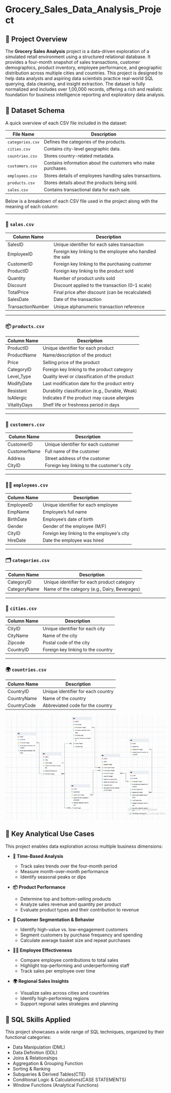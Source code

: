 # Grocery_Sales_Data_Analysis_Project

## 📌 Project Overview

The **Grocery Sales Analysis** project is a data-driven exploration of a simulated retail environment using a structured relational database. It provides a four-month snapshot of sales transactions, customer demographics, product inventory, employee performance, and geographic distribution across multiple cities and countries.
This project is designed to help data analysts and aspiring data scientists practice real-world SQL querying, data cleaning, and insight extraction. The dataset is fully normalized and includes over 1,00,000 records, offering a rich and realistic foundation for business intelligence reporting and exploratory data analysis.

## 📁 Dataset Schema
A quick overview of each CSV file included in the dataset:

| File Name       | Description                                                  |
|------------------|--------------------------------------------------------------|
| `categories.csv` | Defines the categories of the products.                      |
| `cities.csv`     | Contains city-level geographic data.                         |
| `countries.csv`  | Stores country-related metadata.                             |
| `customers.csv`  | Contains information about the customers who make purchases. |
| `employees.csv`  | Stores details of employees handling sales transactions.     |
| `products.csv`   | Stores details about the products being sold.                |
| `sales.csv`      | Contains transactional data for each sale.                   |


Below is a breakdown of each CSV file used in the project along with the meaning of each column:

---

### 🧾 `sales.csv`
| Column Name        | Description                                                  |
|--------------------|--------------------------------------------------------------|
| SalesID            | Unique identifier for each sales transaction                 |
| EmployeeID         | Foreign key linking to the employee who handled the sale     |
| CustomerID         | Foreign key linking to the purchasing customer               |
| ProductID          | Foreign key linking to the product sold                      |
| Quantity           | Number of product units sold                                 |
| Discount           | Discount applied to the transaction (0–1 scale)              |
| TotalPrice         | Final price after discount (can be recalculated)             |
| SalesDate          | Date of the transaction                                      |
| TransactionNumber  | Unique alphanumeric transaction reference                    |

---

### 📦 `products.csv`
| Column Name   | Description                                                       |
|---------------|-------------------------------------------------------------------|
| ProductID     | Unique identifier for each product                                |
| ProductName   | Name/description of the product                                   |
| Price         | Selling price of the product                                      |
| CategoryID    | Foreign key linking to the product category                       |
| Level_Type    | Quality level or classification of the product                   |
| ModifyDate    | Last modification date for the product entry                      |
| Resistant     | Durability classification (e.g., Durable, Weak)                   |
| IsAllergic    | Indicates if the product may cause allergies                      |
| VitalityDays  | Shelf life or freshness period in days                            |

---

### 👥 `customers.csv`
| Column Name   | Description                                      |
|---------------|--------------------------------------------------|
| CustomerID    | Unique identifier for each customer              |
| CustomerName  | Full name of the customer                        |
| Address       | Street address of the customer                   |
| CityID        | Foreign key linking to the customer's city       |

---

### 👨‍💼 `employees.csv`
| Column Name   | Description                                      |
|---------------|--------------------------------------------------|
| EmployeeID    | Unique identifier for each employee              |
| EmpName       | Employee’s full name                             |
| BirthDate     | Employee’s date of birth                         |
| Gender        | Gender of the employee (M/F)                     |
| CityID        | Foreign key linking to the employee's city       |
| HireDate      | Date the employee was hired                      |

---

### 🗂 `categories.csv`
| Column Name   | Description                                        |
|---------------|----------------------------------------------------|
| CategoryID    | Unique identifier for each product category        |
| CategoryName  | Name of the category (e.g., Dairy, Beverages)      |

---

### 🌆 `cities.csv`
| Column Name   | Description                                      |
|---------------|--------------------------------------------------|
| CityID        | Unique identifier for each city                  |
| CityName      | Name of the city                                 |
| Zipcode       | Postal code of the city                          |
| CountryID     | Foreign key linking to the country               |

---

### 🌍 `countries.csv`
| Column Name   | Description                                      |
|---------------|--------------------------------------------------|
| CountryID     | Unique identifier for each country               |
| CountryName   | Name of the country                              |
| CountryCode   | Abbreviated code for the country                 |

![ER Diagram](ERD_of_Sales.png)



## 🎯 Key Analytical Use Cases

This project enables data exploration across multiple business dimensions:

- **📅 Time-Based Analysis**
  - Track sales trends over the four-month period
  - Measure month-over-month performance
  - Identify seasonal peaks or dips

- **📦 Product Performance**
  - Determine top and bottom-selling products
  - Analyze sales revenue and quantity per product
  - Evaluate product types and their contribution to revenue

- **👤 Customer Segmentation & Behavior**
  - Identify high-value vs. low-engagement customers
  - Segment customers by purchase frequency and spending
  - Calculate average basket size and repeat purchases

- **👨‍💼 Employee Effectiveness**
  - Compare employee contributions to total sales
  - Highlight top-performing and underperforming staff
  - Track sales per employee over time

- **🌍 Regional Sales Insights**
  - Visualize sales across cities and countries
  - Identify high-performing regions
  - Support regional sales strategies and planning
 
## 🧠 SQL Skills Applied

This project showcases a wide range of SQL techniques, organized by their functional categories:

- Data Manipulation (DML)
- Data Definition (DDL)
- Joins & Relationships
- Aggregation & Grouping Function
- Sorting & Ranking
- Subqueries & Derived Tables(CTE)
- Conditional Logic & Calculations(CASE STATEMENTS)
- Window Functions (Analytical Functions)
